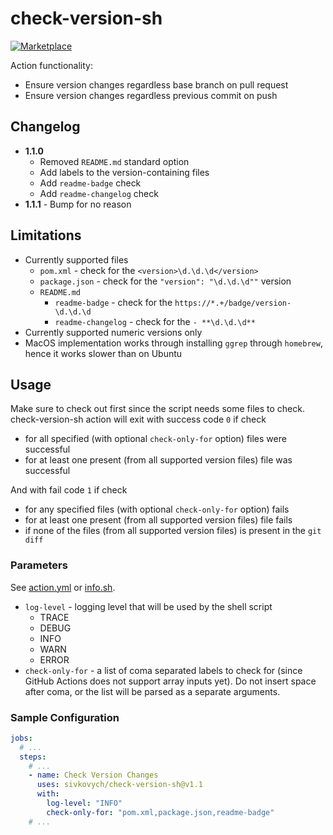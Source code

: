 # check-version-sh

[![Marketplace](https://img.shields.io/badge/version-1.0.1-blue)](https://github.com/marketplace/actions/check-version-sh)

Action functionality:

- Ensure version changes regardless base branch on pull request
- Ensure version changes regardless previous commit on push

## Changelog

- **1.1.0**
    - Removed `README.md` standard option
    - Add labels to the version-containing files
    - Add `readme-badge` check
    - Add `readme-changelog` check
- **1.1.1** - Bump for no reason

## Limitations

- Currently supported files
    - `pom.xml` - check for the `<version>\d.\d.\d</version>`
    - `package.json` - check for the `"version": "\d.\d.\d""` version
    - `README.md`
        - `readme-badge` - check for the `https://*.+/badge/version-\d.\d.\d`
        - `readme-changelog` - check for the `- **\d.\d.\d**`
- Currently supported numeric versions only
- MacOS implementation works through installing `ggrep` through `homebrew`, hence it works slower than on Ubuntu

## Usage

Make sure to check out first since the script needs some files to check.   
check-version-sh action will exit with success code `0` if check

- for all specified (with optional `check-only-for` option) files were successful
- for at least one present (from all supported version files) file was successful

And with fail code `1` if check

- for any specified files (with optional `check-only-for` option) fails
- for at least one present (from all supported version files) file fails
- if none of the files (from all supported version files) is present in the `git diff`

### Parameters

See [action.yml](action.yml) or [info.sh](src/check-version/info.sh).

- `log-level` - logging level that will be used by the shell script
    - TRACE
    - DEBUG
    - INFO
    - WARN
    - ERROR
- `check-only-for` - a list of coma separated labels to check for (since GitHub Actions does not support array inputs
  yet). Do not insert space after coma, or the list will be parsed as a separate arguments.

### Sample Configuration

```yaml
jobs:
  # ...
  steps:
    # ...
    - name: Check Version Changes
      uses: sivkovych/check-version-sh@v1.1
      with:
        log-level: "INFO"
        check-only-for: "pom.xml,package.json,readme-badge"
    # ...
```
